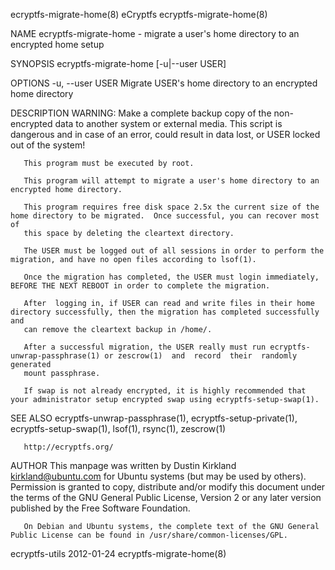 ecryptfs-migrate-home(8)                                             eCryptfs                                             ecryptfs-migrate-home(8)

NAME
       ecryptfs-migrate-home - migrate a user's home directory to an encrypted home setup

SYNOPSIS
       ecryptfs-migrate-home [-u|--user USER]

OPTIONS
       -u, --user USER
              Migrate USER's home directory to an encrypted home directory

DESCRIPTION
       WARNING: Make a complete backup copy of the non-encrypted data to another system or external media. This script is dangerous and in case of
       an error, could result in data lost, or USER locked out of the system!

       This program must be executed by root.

       This program will attempt to migrate a user's home directory to an encrypted home directory.

       This program requires free disk space 2.5x the current size of the home directory to be migrated.  Once successful, you can recover most of
       this space by deleting the cleartext directory.

       The USER must be logged out of all sessions in order to perform the migration, and have no open files according to lsof(1).

       Once the migration has completed, the USER must login immediately, BEFORE THE NEXT REBOOT in order to complete the migration.

       After  logging in, if USER can read and write files in their home directory successfully, then the migration has completed successfully and
       can remove the cleartext backup in /home/.

       After a successful migration, the USER really must run ecryptfs-unwrap-passphrase(1) or zescrow(1)  and  record  their  randomly  generated
       mount passphrase.

       If swap is not already encrypted, it is highly recommended that your administrator setup encrypted swap using ecryptfs-setup-swap(1).

SEE ALSO
       ecryptfs-unwrap-passphrase(1), ecryptfs-setup-private(1), ecryptfs-setup-swap(1), lsof(1), rsync(1), zescrow(1)

       http://ecryptfs.org/

AUTHOR
       This manpage was written by Dustin Kirkland <kirkland@ubuntu.com> for Ubuntu systems (but may be used by others).  Permission is granted to
       copy, distribute and/or modify this document under the terms of the GNU General Public License, Version 2 or any later version published by
       the Free Software Foundation.

       On Debian and Ubuntu systems, the complete text of the GNU General Public License can be found in /usr/share/common-licenses/GPL.

ecryptfs-utils                                                      2012-01-24                                            ecryptfs-migrate-home(8)

